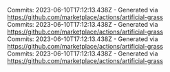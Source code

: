 Commits: 2023-06-10T17:12:13.438Z - Generated via https://github.com/marketplace/actions/artificial-grass
<br>
Commits: 2023-06-10T17:12:13.438Z - Generated via https://github.com/marketplace/actions/artificial-grass
<br>
Commits: 2023-06-10T17:12:13.438Z - Generated via https://github.com/marketplace/actions/artificial-grass
<br>
Commits: 2023-06-10T17:12:13.438Z - Generated via https://github.com/marketplace/actions/artificial-grass
<br>
